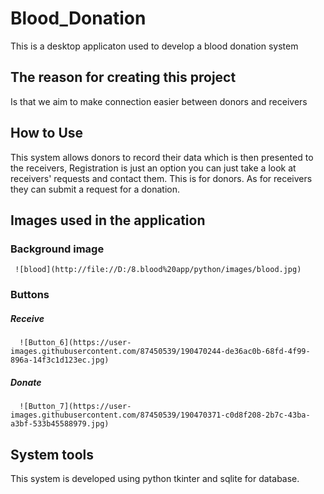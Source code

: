 # Blood_Donation
This is a desktop applicaton used to develop a blood donation system 

## The reason for creating this project 
Is that we aim to make connection easier between donors and receivers

## How to Use
This system allows donors to record their data which is then presented to the receivers, 
Registration is just an option you can just take a look at receivers' requests and contact them. 
This is for donors. As for  receivers they can submit a request for a donation.

## Images used in the application
 ### Background image
     ![blood](http://file://D:/8.blood%20app/python/images/blood.jpg)
 
 ### Buttons
   ##### Receive
      ![Button_6](https://user-images.githubusercontent.com/87450539/190470244-de36ac0b-68fd-4f99-896a-14f3c1d123ec.jpg)
   ##### Donate
      ![Button_7](https://user-images.githubusercontent.com/87450539/190470371-c0d8f208-2b7c-43ba-a3bf-533b45588979.jpg)

## System tools
This system is developed using python tkinter and sqlite for database.



